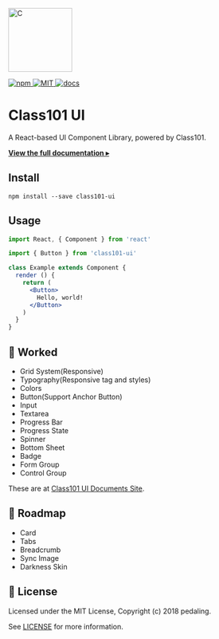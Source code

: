 <p><a href="https://class101-ui.netlify.com" target="_blank" rel="noopener noreferrer"><img width="128" src="https://s3.ap-northeast-2.amazonaws.com/class101-ui/images/logo-class101.png" alt="C"></a></p>

<p>
  <a href="https://www.npmjs.com/package/class101-ui">
    <img
      src="https://img.shields.io/npm/v/class101-ui.svg"
      alt="npm"
    >
  </a>
  <a href="https://github.com/pedaling/class101-ui/blob/master/LICENSE">
    <img
      src="https://img.shields.io/github/license/mashape/apistatus.svg"
      alt="MIT"
    >
  </a>
  <a href="https://class101-ui.netlify.com">
    <img
      src="https://img.shields.io/readthedocs/pip.svg"
      alt="docs"
    >
  </a>
</p>

# Class101 UI

A React-based UI Component Library, powered by Class101.

[**View the full documentation ▸**](https://class101-ui.netlify.com)

## Install

```console
npm install --save class101-ui
```

## Usage

```jsx
import React, { Component } from 'react'

import { Button } from 'class101-ui'

class Example extends Component {
  render () {
    return (
      <Button>
        Hello, world!
      </Button>
    )
  }
}
```

## 🎉 Worked

- Grid System(Responsive)
- Typography(Responsive tag and styles)
- Colors
- Button(Support Anchor Button)
- Input
- Textarea
- Progress Bar
- Progress State
- Spinner
- Bottom Sheet
- Badge
- Form Group
- Control Group

These are at [Class101 UI Documents Site](https://class101-ui.netlify.com).

## 🚀 Roadmap

- Card
- Tabs
- Breadcrumb
- Sync Image
- Darkness Skin

## 📝 License

Licensed under the MIT License, Copyright (c) 2018 pedaling.

See [LICENSE](https://github.com/pedaling/class101-ui/blob/master/LICENSE) for more information.
